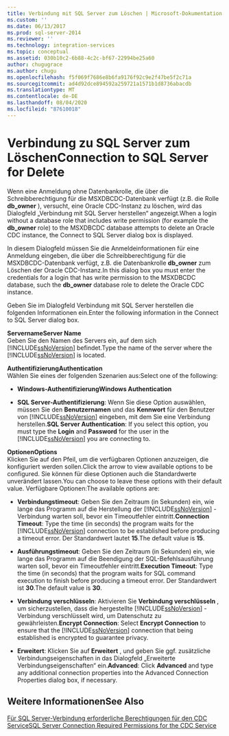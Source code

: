 ```yaml
---
title: Verbindung mit SQL Server zum Löschen | Microsoft-Dokumentation
ms.custom: ''
ms.date: 06/13/2017
ms.prod: sql-server-2014
ms.reviewer: ''
ms.technology: integration-services
ms.topic: conceptual
ms.assetid: 030b10c2-6b88-4c2c-bf67-22994be25a60
author: chugugrace
ms.author: chugu
ms.openlocfilehash: f5f069f7686e8b6fa9176f92c9e2f47be5f2c71a
ms.sourcegitcommit: ad4d92dce894592a259721a1571b1d8736abacdb
ms.translationtype: MT
ms.contentlocale: de-DE
ms.lasthandoff: 08/04/2020
ms.locfileid: "87610018"
---
```

# <a name="connection-to-sql-server-for-delete"></a><span data-ttu-id="3aa66-102">Verbindung zu SQL Server zum Löschen</span><span class="sxs-lookup"><span data-stu-id="3aa66-102">Connection to SQL Server for Delete</span></span>
  <span data-ttu-id="3aa66-103">Wenn eine Anmeldung ohne Datenbankrolle, die über die Schreibberechtigung für die MSXDBCDC-Datenbank verfügt (z.B. die Rolle **db_owner** ), versucht, eine Oracle CDC-Instanz zu löschen, wird das Dialogfeld „Verbindung mit SQL Server herstellen“ angezeigt.</span><span class="sxs-lookup"><span data-stu-id="3aa66-103">When a login without a database role that includes write permission (for example the **db_owner** role) to the MSXDBCDC database attempts to delete an Oracle CDC instance, the Connect to SQL Server dialog box is displayed.</span></span>  
  
 <span data-ttu-id="3aa66-104">In diesem Dialogfeld müssen Sie die Anmeldeinformationen für eine Anmeldung eingeben, die über die Schreibberechtigung für die MSXDBCDC-Datenbank verfügt, z.B. die Datenbankrolle **db_owner** zum Löschen der Oracle CDC-Instanz.</span><span class="sxs-lookup"><span data-stu-id="3aa66-104">In this dialog box you must enter the credentials for a login that has write permission to the MSXDBCDC database, such the **db_owner** database role to delete the Oracle CDC instance.</span></span>  
  
 <span data-ttu-id="3aa66-105">Geben Sie im Dialogfeld Verbindung mit SQL Server herstellen die folgenden Informationen ein.</span><span class="sxs-lookup"><span data-stu-id="3aa66-105">Enter the following information in the Connect to SQL Server dialog box.</span></span>  
  
 <span data-ttu-id="3aa66-106">**Servername**</span><span class="sxs-lookup"><span data-stu-id="3aa66-106">**Server Name**</span></span>  
 <span data-ttu-id="3aa66-107">Geben Sie den Namen des Servers ein, auf dem sich [!INCLUDE[ssNoVersion](../../includes/ssnoversion-md.md)] befindet.</span><span class="sxs-lookup"><span data-stu-id="3aa66-107">Type the name of the server where the [!INCLUDE[ssNoVersion](../../includes/ssnoversion-md.md)] is located.</span></span>  
  
 <span data-ttu-id="3aa66-108">**Authentifizierung**</span><span class="sxs-lookup"><span data-stu-id="3aa66-108">**Authentication**</span></span>  
 <span data-ttu-id="3aa66-109">Wählen Sie eines der folgenden Szenarien aus:</span><span class="sxs-lookup"><span data-stu-id="3aa66-109">Select one of the following:</span></span>  
  
-   <span data-ttu-id="3aa66-110">**Windows-Authentifizierung**</span><span class="sxs-lookup"><span data-stu-id="3aa66-110">**Windows Authentication**</span></span>  
  
-   <span data-ttu-id="3aa66-111">**SQL Server-Authentifizierung**: Wenn Sie diese Option auswählen, müssen Sie den **Benutzernamen** und das **Kennwort** für den Benutzer von [!INCLUDE[ssNoVersion](../../includes/ssnoversion-md.md)] eingeben, mit dem Sie eine Verbindung herstellen.</span><span class="sxs-lookup"><span data-stu-id="3aa66-111">**SQL Server Authentication**: If you select this option, you must type the **Login** and **Password** for the user in the [!INCLUDE[ssNoVersion](../../includes/ssnoversion-md.md)] you are connecting to.</span></span>  
  
 <span data-ttu-id="3aa66-112">**Optionen**</span><span class="sxs-lookup"><span data-stu-id="3aa66-112">**Options**</span></span>  
 <span data-ttu-id="3aa66-113">Klicken Sie auf den Pfeil, um die verfügbaren Optionen anzuzeigen, die konfiguriert werden sollen.</span><span class="sxs-lookup"><span data-stu-id="3aa66-113">Click the arrow to view available options to be configured.</span></span> <span data-ttu-id="3aa66-114">Sie können für diese Optionen auch die Standardwerte unverändert lassen.</span><span class="sxs-lookup"><span data-stu-id="3aa66-114">You can choose to leave these options with their default value.</span></span> <span data-ttu-id="3aa66-115">Verfügbare Optionen:</span><span class="sxs-lookup"><span data-stu-id="3aa66-115">The available options are:</span></span>  
  
-   <span data-ttu-id="3aa66-116">**Verbindungstimeout**: Geben Sie den Zeitraum (in Sekunden) ein, wie lange das Programm auf die Herstellung der [!INCLUDE[ssNoVersion](../../includes/ssnoversion-md.md)] -Verbindung warten soll, bevor ein Timeoutfehler eintritt.</span><span class="sxs-lookup"><span data-stu-id="3aa66-116">**Connection Timeout**: Type the time (in seconds) the program waits for the [!INCLUDE[ssNoVersion](../../includes/ssnoversion-md.md)] connection to be established before producing a timeout error.</span></span> <span data-ttu-id="3aa66-117">Der Standardwert lautet **15**.</span><span class="sxs-lookup"><span data-stu-id="3aa66-117">The default value is **15**.</span></span>  
  
-   <span data-ttu-id="3aa66-118">**Ausführungstimeout**: Geben Sie den Zeitraum (in Sekunden) ein, wie lange das Programm auf die Beendigung der SQL-Befehlsausführung warten soll, bevor ein Timeoutfehler eintritt.</span><span class="sxs-lookup"><span data-stu-id="3aa66-118">**Execution Timeout**: Type the time (in seconds) that the program waits for SQL command execution to finish before producing a timeout error.</span></span> <span data-ttu-id="3aa66-119">Der Standardwert ist **30**.</span><span class="sxs-lookup"><span data-stu-id="3aa66-119">The default value is **30**.</span></span>  
  
-   <span data-ttu-id="3aa66-120">**Verbindung verschlüsseln**: Aktivieren Sie **Verbindung verschlüsseln** , um sicherzustellen, dass die hergestellte [!INCLUDE[ssNoVersion](../../includes/ssnoversion-md.md)] -Verbindung verschlüsselt wird, um Datenschutz zu gewährleisten.</span><span class="sxs-lookup"><span data-stu-id="3aa66-120">**Encrypt Connection**: Select **Encrypt Connection** to ensure that the [!INCLUDE[ssNoVersion](../../includes/ssnoversion-md.md)] connection that being established is encrypted to guarantee privacy.</span></span>  
  
-   <span data-ttu-id="3aa66-121">**Erweitert**: Klicken Sie auf **Erweitert** , und geben Sie ggf. zusätzliche Verbindungseigenschaften in das Dialogfeld „Erweiterte Verbindungseigenschaften“ ein.</span><span class="sxs-lookup"><span data-stu-id="3aa66-121">**Advanced**: Click **Advanced** and type any additional connection properties into the Advanced Connection Properties dialog box, if necessary.</span></span>  
  
## <a name="see-also"></a><span data-ttu-id="3aa66-122">Weitere Informationen</span><span class="sxs-lookup"><span data-stu-id="3aa66-122">See Also</span></span>  
 [<span data-ttu-id="3aa66-123">Für SQL Server-Verbindung erforderliche Berechtigungen für den CDC Service</span><span class="sxs-lookup"><span data-stu-id="3aa66-123">SQL Server Connection Required Permissions for the CDC Service</span></span>](sql-server-connection-required-permissions-for-the-cdc-service.md)  
  
  
